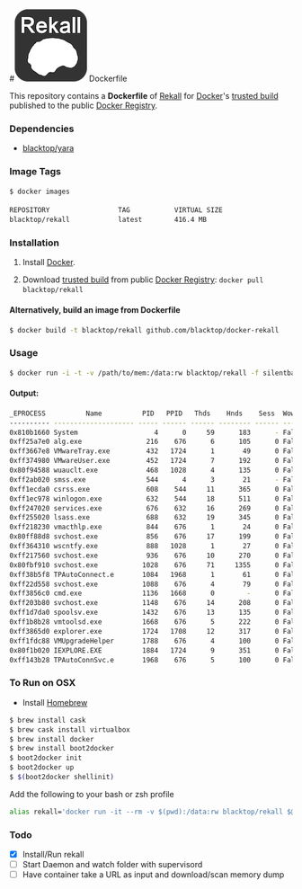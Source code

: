 #![rekall-logo](https://raw.githubusercontent.com/blacktop/docker-rekall/master/rekall-logo.png)  Dockerfile

This repository contains a **Dockerfile** of [Rekall](http://www.rekall-forensic.com/index.html) for [Docker](https://www.docker.io/)'s [trusted build](https://index.docker.io/u/blacktop/rekall/) published to the public [Docker Registry](https://index.docker.io/).

### Dependencies

* [blacktop/yara](https://registry.hub.docker.com/u/blacktop/yara/)

### Image Tags
```bash
$ docker images

REPOSITORY                 TAG           VIRTUAL SIZE
blacktop/rekall            latest        416.4 MB
```

### Installation

1. Install [Docker](https://www.docker.io/).

2. Download [trusted build](https://index.docker.io/u/blacktop/rekall/) from public [Docker Registry](https://index.docker.io/): `docker pull blacktop/rekall`

#### Alternatively, build an image from Dockerfile
```bash
$ docker build -t blacktop/rekall github.com/blacktop/docker-rekall
```
### Usage
```bash
$ docker run -i -t -v /path/to/mem:/data:rw blacktop/rekall -f silentbanker.vmem pslist
```
#### Output:
```bash
_EPROCESS          Name          PID   PPID   Thds    Hnds    Sess  Wow64           Start                     Exit
---------- -------------------- ----- ------ ------ -------- ------ ------ ------------------------ ------------------------
0x810b1660 System                   4      0     59      183      - False  -                        -
0xff25a7e0 alg.exe                216    676      6      105      0 False  2010-08-11 06:06:39+0000 -
0xff3667e8 VMwareTray.exe         432   1724      1       49      0 False  2010-08-11 06:09:31+0000 -
0xff374980 VMwareUser.exe         452   1724      7      192      0 False  2010-08-11 06:09:32+0000 -
0x80f94588 wuauclt.exe            468   1028      4      135      0 False  2010-08-11 06:09:37+0000 -
0xff2ab020 smss.exe               544      4      3       21      - False  2010-08-11 06:06:21+0000 -
0xff1ecda0 csrss.exe              608    544     11      365      0 False  2010-08-11 06:06:23+0000 -
0xff1ec978 winlogon.exe           632    544     18      511      0 False  2010-08-11 06:06:23+0000 -
0xff247020 services.exe           676    632     16      269      0 False  2010-08-11 06:06:24+0000 -
0xff255020 lsass.exe              688    632     19      345      0 False  2010-08-11 06:06:24+0000 -
0xff218230 vmacthlp.exe           844    676      1       24      0 False  2010-08-11 06:06:24+0000 -
0x80ff88d8 svchost.exe            856    676     17      199      0 False  2010-08-11 06:06:24+0000 -
0xff364310 wscntfy.exe            888   1028      1       27      0 False  2010-08-11 06:06:49+0000 -
0xff217560 svchost.exe            936    676     10      270      0 False  2010-08-11 06:06:24+0000 -
0x80fbf910 svchost.exe           1028    676     71     1355      0 False  2010-08-11 06:06:24+0000 -
0xff38b5f8 TPAutoConnect.e       1084   1968      1       61      0 False  2010-08-11 06:06:52+0000 -
0xff22d558 svchost.exe           1088    676      4       79      0 False  2010-08-11 06:06:25+0000 -
0xff3856c0 cmd.exe               1136   1668      0        -      0 False  2010-08-15 19:01:51+0000 2010-08-15 19:01:51+0000
0xff203b80 svchost.exe           1148    676     14      208      0 False  2010-08-11 06:06:26+0000 -
0xff1d7da0 spoolsv.exe           1432    676     13      135      0 False  2010-08-11 06:06:26+0000 -
0xff1b8b28 vmtoolsd.exe          1668    676      5      222      0 False  2010-08-11 06:06:35+0000 -
0xff3865d0 explorer.exe          1724   1708     12      317      0 False  2010-08-11 06:09:29+0000 -
0xff1fdc88 VMUpgradeHelper       1788    676      4      100      0 False  2010-08-11 06:06:38+0000 -
0x80f1b020 IEXPLORE.EXE          1884   1724      9      351      0 False  2010-08-15 18:54:05+0000 -
0xff143b28 TPAutoConnSvc.e       1968    676      5      100      0 False  2010-08-11 06:06:39+0000 - 2010-08-15 19:01:51 UTC+0000
```

### To Run on OSX
 - Install [Homebrew](http://brew.sh)

```bash
$ brew install cask
$ brew cask install virtualbox
$ brew install docker
$ brew install boot2docker
$ boot2docker init
$ boot2docker up
$ $(boot2docker shellinit)
```
Add the following to your bash or zsh profile

```bash
alias rekall='docker run -it --rm -v $(pwd):/data:rw blacktop/rekall $@'
```

### Todo
- [x] Install/Run rekall
- [ ] Start Daemon and watch folder with supervisord
- [ ] Have container take a URL as input and download/scan memory dump
